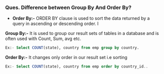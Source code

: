 ### **Ques. Difference between Group By And Order By?**
* **Order By:-**  ORDER BY clause is used to sort the data returned by a query in ascending or descending order. I

__Group By:-__ It is used to group our result sets of tables in a database and is often used with Count, Sum, avg etc. 
```sql
Ex:- Select COUNT(state), country from emp group by country.
```
__Order By:-__ It changes only order in our result set i.e sorting
```sql
Ex:- Select COUNT(state), country from emp order by country_id..
```